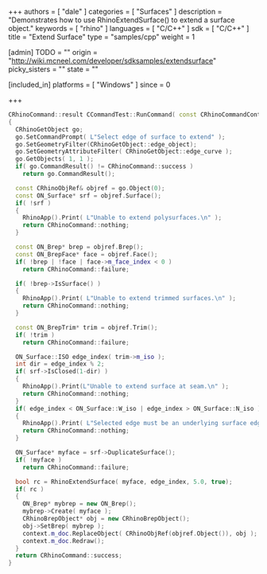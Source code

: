 +++
authors = [ "dale" ]
categories = [ "Surfaces" ]
description = "Demonstrates how to use RhinoExtendSurface() to extend a surface object."
keywords = [ "rhino" ]
languages = [ "C/C++" ]
sdk = [ "C/C++" ]
title = "Extend Surface"
type = "samples/cpp"
weight = 1

[admin]
TODO = ""
origin = "http://wiki.mcneel.com/developer/sdksamples/extendsurface"
picky_sisters = ""
state = ""

[included_in]
platforms = [ "Windows" ]
since = 0

+++

```cpp
CRhinoCommand::result CCommandTest::RunCommand( const CRhinoCommandContext& context )
{
  CRhinoGetObject go;
  go.SetCommandPrompt( L"Select edge of surface to extend" );
  go.SetGeometryFilter(CRhinoGetObject::edge_object);
  go.SetGeometryAttributeFilter( CRhinoGetObject::edge_curve );
  go.GetObjects( 1, 1 );
  if( go.CommandResult() != CRhinoCommand::success )
    return go.CommandResult();

  const CRhinoObjRef& objref = go.Object(0);
  const ON_Surface* srf = objref.Surface();
  if( !srf )
  {
    RhinoApp().Print( L"Unable to extend polysurfaces.\n" );
    return CRhinoCommand::nothing;    
  }

  const ON_Brep* brep = objref.Brep();
  const ON_BrepFace* face = objref.Face();
  if( !brep | !face | face->m_face_index < 0 )
    return CRhinoCommand::failure;

  if( !brep->IsSurface() )
  {
    RhinoApp().Print( L"Unable to extend trimmed surfaces.\n" );
    return CRhinoCommand::nothing;    
  }

  const ON_BrepTrim* trim = objref.Trim();
  if( !trim )
    return CRhinoCommand::failure;

  ON_Surface::ISO edge_index( trim->m_iso );
  int dir = edge_index % 2;
  if( srf->IsClosed(1-dir) )
  {
    RhinoApp().Print(L"Unable to extend surface at seam.\n" );
    return CRhinoCommand::nothing;  
  }
  if( edge_index < ON_Surface::W_iso | edge_index > ON_Surface::N_iso )
  {
    RhinoApp().Print( L"Selected edge must be an underlying surface edge.\n" );
    return CRhinoCommand::nothing;  
  }

  ON_Surface* myface = srf->DuplicateSurface();
  if( !myface )
    return CRhinoCommand::failure;

  bool rc = RhinoExtendSurface( myface, edge_index, 5.0, true);  
  if( rc )
  {
    ON_Brep* mybrep = new ON_Brep();
    mybrep->Create( myface );
    CRhinoBrepObject* obj = new CRhinoBrepObject();
    obj->SetBrep( mybrep );
    context.m_doc.ReplaceObject( CRhinoObjRef(objref.Object()), obj );
    context.m_doc.Redraw();
  }
  return CRhinoCommand::success;
}
```
